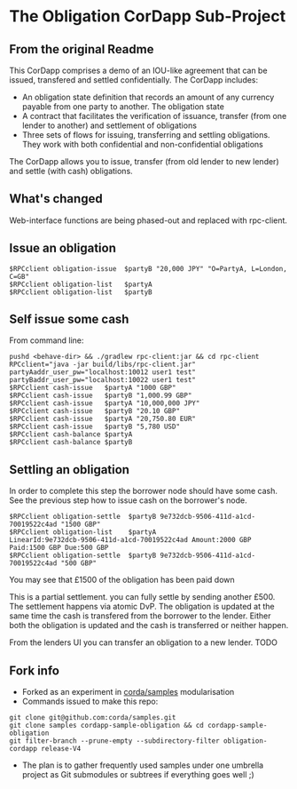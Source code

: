 # The Obligation CorDapp Sub-Project

## From the original Readme

This CorDapp comprises a demo of an IOU-like agreement that can be issued, transfered and settled confidentially. The CorDapp includes:

* An obligation state definition that records an amount of any currency payable from one party to another. The obligation state
* A contract that facilitates the verification of issuance, transfer (from one lender to another) and settlement of obligations
* Three sets of flows for issuing, transferring and settling obligations. They work with both confidential and non-confidential obligations

The CorDapp allows you to issue, transfer (from old lender to new lender) and settle (with cash) obligations.

## What's changed
Web-interface functions are being phased-out and replaced with rpc-client.

## Issue an obligation

```
$RPCclient obligation-issue  $partyB "20,000 JPY" "O=PartyA, L=London, C=GB"
$RPCclient obligation-list   $partyA
$RPCclient obligation-list   $partyB
```

## Self issue some cash

From command line:
```
pushd <behave-dir> && ./gradlew rpc-client:jar && cd rpc-client
RPCclient="java -jar build/libs/rpc-client.jar"
partyAaddr_user_pw="localhost:10012 user1 test"
partyBaddr_user_pw="localhost:10022 user1 test"
$RPCclient cash-issue   $partyA "1000 GBP"
$RPCclient cash-issue   $partyB "1,000.99 GBP"
$RPCclient cash-issue   $partyA "10,000,000 JPY"
$RPCclient cash-issue   $partyB "20.10 GBP"
$RPCclient cash-issue   $partyA "20,750.80 EUR"
$RPCclient cash-issue   $partyB "5,780 USD"
$RPCclient cash-balance $partyA
$RPCclient cash-balance $partyB
```

## Settling an obligation

In order to complete this step the borrower node should have some cash.
See the previous step how to issue cash on the borrower's node.

```
$RPCclient obligation-settle  $partyB 9e732dcb-9506-411d-a1cd-70019522c4ad "1500 GBP"
$RPCclient obligation-list    $partyA
LinearId:9e732dcb-9506-411d-a1cd-70019522c4ad Amount:2000 GBP Paid:1500 GBP Due:500 GBP
$RPCclient obligation-settle  $partyB 9e732dcb-9506-411d-a1cd-70019522c4ad "500 GBP"
```
You may see that £1500 of the obligation has been paid down

This is a partial settlement. you can fully settle by sending another £500.
The settlement happens via atomic DvP.  The obligation is updated at the same time
the cash is transfered from the borrower to the lender.
Either both the obligation is updated and the cash is transferred or neither happen.


From the lenders UI you can transfer an obligation to a new lender. TODO

## Fork info

* Forked as an experiment in [corda/samples](https://github.com/corda/samples) modularisation
* Commands issued to make this repo:
```
git clone git@github.com:corda/samples.git
git clone samples cordapp-sample-obligation && cd cordapp-sample-obligation
git filter-branch --prune-empty --subdirectory-filter obligation-cordapp release-V4
```
* The plan is to gather frequently used samples under one umbrella project
as Git submodules or subtrees if everything goes well ;)
